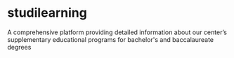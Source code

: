 # studilearning
A comprehensive platform providing detailed information about our center’s supplementary educational programs for bachelor's and baccalaureate degrees
